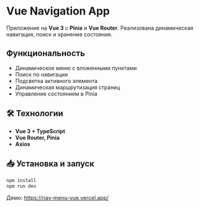 #  Vue Navigation App

Приложение на **Vue 3** с **Pinia** и **Vue Router**. Реализована динамическая навигация, поиск и хранение состояния.

## Функциональность  
- Динамическое меню с вложенными пунктами  
- Поиск по навигации  
- Подсветка активного элемента  
- Динамическая маршрутизация страниц  
- Управление состоянием в Pinia  

## 🛠️ Технологии  
- **Vue 3 + TypeScript**  
- **Vue Router, Pinia**  
- **Axios**  

## 📥 Установка и запуск  
```sh
npm install
npm run dev
 ```

Демо: https://nav-menu-vue.vercel.app/
